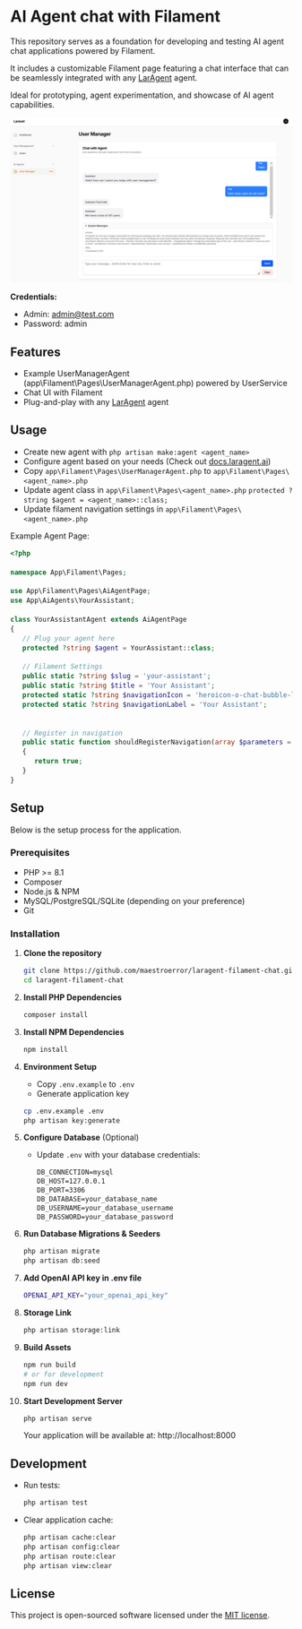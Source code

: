 # AI Agent chat with Filament
This repository serves as a foundation for developing and testing AI agent chat applications powered by Filament.

It includes a customizable Filament page featuring a chat interface that can be seamlessly integrated with any [LarAgent](https://github.com/maestroerror/laragent) agent. 

Ideal for prototyping, agent experimentation, and showcase of AI agent capabilities.

![user-manager-sample](screenshots/user-manager-sample.png)

**Credentials:**

- Admin: admin@test.com
- Password: admin

## Features

- Example UserManagerAgent (app\Filament\Pages\UserManagerAgent.php) powered by UserService
- Chat UI with Filament
- Plug-and-play with any [LarAgent](https://github.com/maestroerror/laragent) agent

## Usage

- Create new agent with `php artisan make:agent <agent_name>`
- Configure agent based on your needs (Check out [docs.laragent.ai](https://docs.laragent.ai))
- Copy `app\Filament\Pages\UserManagerAgent.php` to `app\Filament\Pages\<agent_name>.php`
- Update agent class in `app\Filament\Pages\<agent_name>.php` `protected ?string $agent = <agent_name>::class;`
- Update filament navigation settings in `app\Filament\Pages\<agent_name>.php`

Example Agent Page:
```php
<?php

namespace App\Filament\Pages;

use App\Filament\Pages\AiAgentPage;
use App\AiAgents\YourAssistant;

class YourAssistantAgent extends AiAgentPage
{
   // Plug your agent here
   protected ?string $agent = YourAssistant::class;

   // Filament Settings
   public static ?string $slug = 'your-assistant';
   public static ?string $title = 'Your Assistant';
   protected static ?string $navigationIcon = 'heroicon-o-chat-bubble-left-right';
   protected static ?string $navigationLabel = 'Your Assistant';

   
   // Register in navigation
   public static function shouldRegisterNavigation(array $parameters = []): bool
   {
      return true;
   }
}
```

## Setup
Below is the setup process for the application.

### Prerequisites

- PHP >= 8.1
- Composer
- Node.js & NPM
- MySQL/PostgreSQL/SQLite (depending on your preference)
- Git

### Installation

1. **Clone the repository**
   ```bash
   git clone https://github.com/maestroerror/laragent-filament-chat.git
   cd laragent-filament-chat
   ```

2. **Install PHP Dependencies**
   ```bash
   composer install
   ```

3. **Install NPM Dependencies**
   ```bash
   npm install
   ```

4. **Environment Setup**
   - Copy `.env.example` to `.env`
   - Generate application key
   ```bash
   cp .env.example .env
   php artisan key:generate
   ```

5. **Configure Database** (Optional)
   - Update `.env` with your database credentials:
     ```
     DB_CONNECTION=mysql
     DB_HOST=127.0.0.1
     DB_PORT=3306
     DB_DATABASE=your_database_name
     DB_USERNAME=your_database_username
     DB_PASSWORD=your_database_password
     ```

6. **Run Database Migrations & Seeders**
   ```bash
   php artisan migrate
   php artisan db:seed
   ```

7. **Add OpenAI API key in .env file**
   ```bash
   OPENAI_API_KEY="your_openai_api_key"
   ```

8. **Storage Link**
   ```bash
   php artisan storage:link
   ```

9. **Build Assets**
   ```bash
   npm run build
   # or for development
   npm run dev
   ```

10. **Start Development Server**
    ```bash
    php artisan serve
    ```
    Your application will be available at: http://localhost:8000

## Development

- Run tests:
  ```bash
  php artisan test
  ```

- Clear application cache:
  ```bash
  php artisan cache:clear
  php artisan config:clear
  php artisan route:clear
  php artisan view:clear
  ```

## License

This project is open-sourced software licensed under the [MIT license](https://opensource.org/licenses/MIT).
